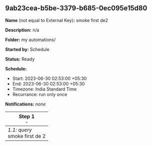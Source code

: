 ## 9ab23cea-b5be-3379-b685-0ec095e15d80

**Name** (not equal to External Key)**:** smoke first de2

**Description:** n/a

**Folder:** my automations/

**Started by:** Schedule

**Status:** Ready

**Schedule:**

* Start: 2023-06-30 02:53:00 +05:30
* End: 2023-06-30 02:53:00 +05:30
* Timezone: India Standard Time
* Recurrance: run only once

**Notifications:** _none_


| Step 1<br>_<small>-</small>_ |
| --- |
| _1.1: query_<br>smoke first de 2 |
